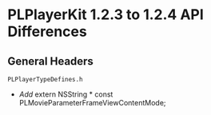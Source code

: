 # PLPlayerKit 1.2.3 to 1.2.4 API Differences

## General Headers

```PLPlayerTypeDefines.h```
- *Add* extern NSString * const PLMovieParameterFrameViewContentMode;